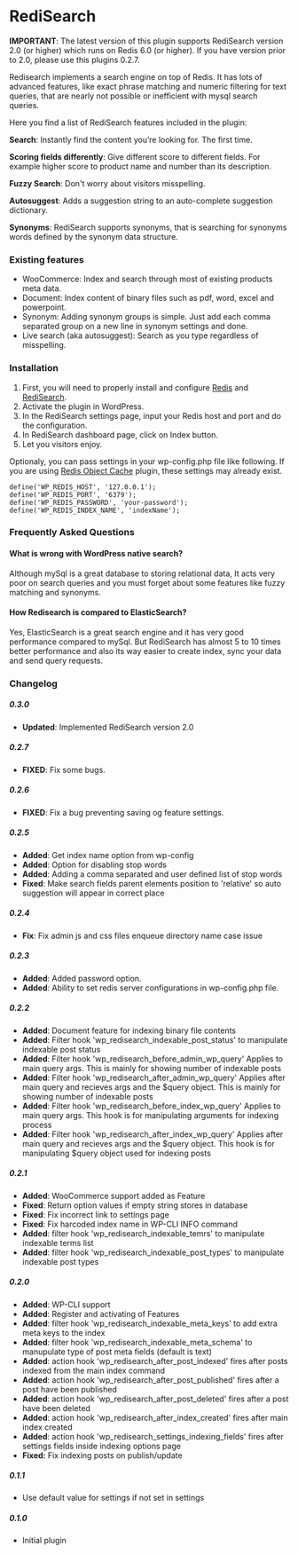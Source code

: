 # RediSearch

**IMPORTANT**: The latest version of this plugin supports RediSearch version 2.0 (or higher) which runs on Redis 6.0 (or higher). If you have version prior to 2.0, please use this plugins 0.2.7. 

Redisearch implements a search engine on top of Redis. It has lots of advanced features, like exact phrase matching and numeric filtering for text queries, that are nearly not possible or inefficient with mysql search queries.

Here you find a list of RediSearch features included in the plugin:

**Search**: Instantly find the content you’re looking for. The first time.

**Scoring fields differently**: Give different score to different fields. For example higher score to product name and number than its description.

**Fuzzy Search**: Don't worry about visitors misspelling.

**Autosuggest**: Adds a suggestion string to an auto-complete suggestion dictionary.

**Synonyms**: RediSearch supports synonyms, that is searching for synonyms words defined by the synonym data structure.

### Existing features

* WooCommerce: Index and search through most of existing products meta data.
* Document: Index content of binary files such as pdf, word, excel and powerpoint.
* Synonym: Adding synonym groups is simple. Just add each comma separated group on a new line in synonym settings and done.
* Live search (aka autosuggest): Search as you type regardless of misspelling.


### Installation
1. First, you will need to properly install and configure [Redis](https://redis.io/topics/quickstart) and [RediSearch](https://oss.redislabs.com/redisearch/Quick_Start/).
2. Activate the plugin in WordPress.
3. In the RediSearch settings page, input your Redis host and port and do the configuration.
4. In RediSearch dashboard page, click on Index button.
5. Let you visitors enjoy.

Optionaly, you can pass settings in your wp-config.php file like following. If you are using [Redis Object Cache](https://wordpress.org/plugins/redis-cache/) plugin, these settings may already exist.

```
define('WP_REDIS_HOST', '127.0.0.1');
define('WP_REDIS_PORT', '6379');
define('WP_REDIS_PASSWORD', 'your-password');
define('WP_REDIS_INDEX_NAME', 'indexName');
```


### Frequently Asked Questions

#### What is wrong with WordPress native search?

Although mySql is a great database to storing relational data, It acts very poor on search queries and you must forget about some features like fuzzy matching and synonyms.

#### How Redisearch is compared to ElasticSearch?

Yes, ElasticSearch is a great search engine and it has very good performance compared to mySql. But RediSearch has almost 5 to 10 times better performance and also its way easier to create index, sync your data and send query requests.

### Changelog

##### 0.3.0
* **Updated**: Implemented RediSearch version 2.0

##### 0.2.7
* **FIXED**: Fix some bugs.

##### 0.2.6
* **FIXED**: Fix a bug preventing saving og feature settings.

##### 0.2.5
* **Added**: Get index name option from wp-config
* **Added**: Option for disabling stop words
* **Added**: Adding a comma separated and user defined list of stop words
* **Fixed**: Make search fields parent elements position to 'relative' so auto suggestion will appear in correct place

##### 0.2.4
* **Fix**: Fix admin js and css files enqueue directory name case issue

##### 0.2.3
* **Added**: Added password option.
* **Added**: Ability to set redis server configurations in wp-config.php file.

##### 0.2.2
* **Added**: Document feature for indexing binary file contents
* **Added**: Filter hook 'wp_redisearch_indexable_post_status' to manipulate indexable post status
* **Added**: Filter hook 'wp_redisearch_before_admin_wp_query' Applies to main query args. This is mainly for showing number of indexable posts
* **Added**: Filter hook 'wp_redisearch_after_admin_wp_query' Applies after main query and recieves args and the $query object. This is mainly for showing number of indexable posts
* **Added**: Filter hook 'wp_redisearch_before_index_wp_query' Applies to main query args. This hook is for manipulating arguments for indexing process
* **Added**: Filter hook 'wp_redisearch_after_index_wp_query' Applies after main query and recieves args and the $query object. This hook is for manipulating $query object used for indexing posts

##### 0.2.1
* **Added**: WooCommerce support added as Feature
* **Fixed**: Return option values if empty string stores in database
* **Fixed**: Fix incorrect link to settings page
* **Fixed**: Fix harcoded index name in WP-CLI INFO command
* **Added**: filter hook 'wp_redisearch_indexable_temrs' to manipulate indexable terms list
* **Added**: filter hook 'wp_redisearch_indexable_post_types' to manipulate indexable post types

##### 0.2.0
* **Added**: WP-CLI support
* **Added**: Register and activating of Features
* **Added**: filter hook 'wp_redisearch_indexable_meta_keys' to add extra meta keys to the index
* **Added**: filter hook 'wp_redisearch_indexable_meta_schema' to manupulate type of post meta fields (default is text)
* **Added**: action hook 'wp_redisearch_after_post_indexed' fires after posts indexed from the main index command
* **Added**: action hook 'wp_redisearch_after_post_published' fires after a post have been published
* **Added**: action hook 'wp_redisearch_after_post_deleted' fires after a post have been deleted
* **Added**: action hook 'wp_redisearch_after_index_created' fires after main index created
* **Added**: action hook 'wp_redisearch_settings_indexing_fields' fires after settings fields inside indexing options page
* **Fixed:** Fix indexing posts on publish/update

##### 0.1.1
* Use default value for settings if not set in settings

##### 0.1.0
* Initial plugin
